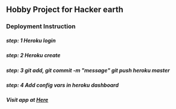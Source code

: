 ## Hobby Project for Hacker earth

### Deployment Instruction

##### step: 1 Heroku login

##### step: 2 Heroku create

##### step: 3 git add, git commit -m "message" git push heroku master

##### step: 4 Add config vars in heroku dashboard

##### Visit app at [Here](https://hackermedia.herokuapp.com/)
